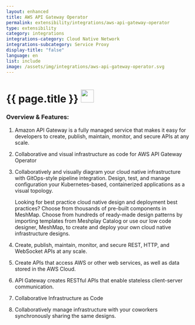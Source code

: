 ```yaml
---
layout: enhanced
title: AWS API Gateway Operator
permalink: extensibility/integrations/aws-api-gateway-operator
type: extensibility
category: integrations
integrations-category: Cloud Native Network
integrations-subcategory: Service Proxy
display-title: "false"
language: en
list: include
image: /assets/img/integrations/aws-api-gateway-operator.svg
---
```


<h1>{{ page.title }} <img src="{{ page.image }}" style="width: 35px; height: 35px;" /></h1>


<!-- This needs replaced with the Category property, not the sub-category.
 #### About: Amazon API Gateway is a fully managed service that makes it easy for developers to create, publish, maintain, monitor, and secure APIs at any scale. -->

### Overview & Features:

1. Amazon API Gateway is a fully managed service that makes it easy for developers to create, publish, maintain, monitor, and secure APIs at any scale.

2. Collaborative and visual infrastructure as code for AWS API Gateway Operator

4. 
    Collaboratively and visually diagram your cloud native infrastructure with GitOps-style pipeline integration. Design, test, and manage configuration your Kubernetes-based, containerized applications as a visual topology.



    Looking for best practice cloud native design and deployment best practices? Choose from thousands of pre-built components in MeshMap. Choose from hundreds of ready-made design patterns by importing templates from Meshplay Catalog or use our low code designer, MeshMap, to create and deploy your own cloud native infrastructure designs.



5. Create, publish, maintain, monitor, and secure REST, HTTP, and WebSocket APIs at any scale.

6. Create APIs that access AWS or other web services, as well as data stored in the AWS Cloud.

7. API Gateway creates RESTful APIs that enable stateless client-server communication.

8. Collaborative Infrastructure as Code

9. Collaboratively manage infrastructure with your coworkers synchronously sharing the same designs.

